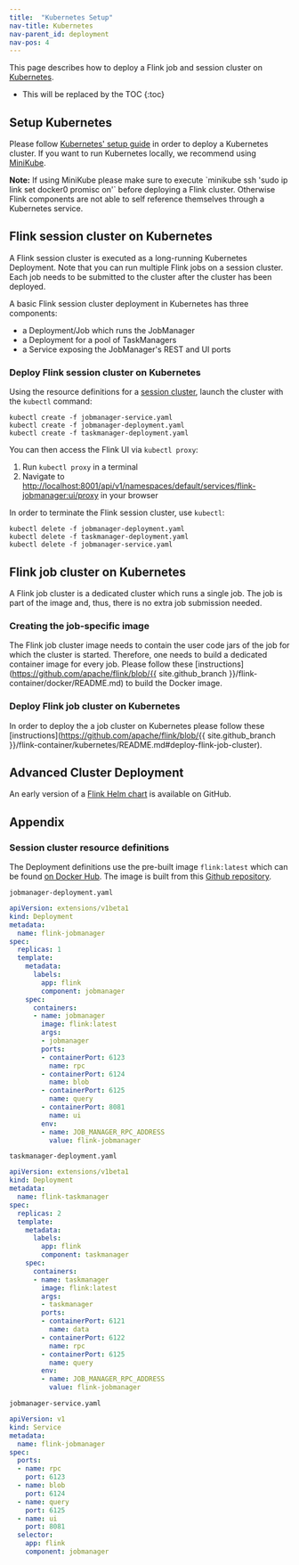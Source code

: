 ```yaml
---
title:  "Kubernetes Setup"
nav-title: Kubernetes
nav-parent_id: deployment
nav-pos: 4
---
```

<!--
Licensed to the Apache Software Foundation (ASF) under one
or more contributor license agreements.  See the NOTICE file
distributed with this work for additional information
regarding copyright ownership.  The ASF licenses this file
to you under the Apache License, Version 2.0 (the
"License"); you may not use this file except in compliance
with the License.  You may obtain a copy of the License at

  http://www.apache.org/licenses/LICENSE-2.0

Unless required by applicable law or agreed to in writing,
software distributed under the License is distributed on an
"AS IS" BASIS, WITHOUT WARRANTIES OR CONDITIONS OF ANY
KIND, either express or implied.  See the License for the
specific language governing permissions and limitations
under the License.
-->

This page describes how to deploy a Flink job and session cluster on [Kubernetes](https://kubernetes.io).

* This will be replaced by the TOC
{:toc}

## Setup Kubernetes

Please follow [Kubernetes' setup guide](https://kubernetes.io/docs/setup/) in order to deploy a Kubernetes cluster.
If you want to run Kubernetes locally, we recommend using [MiniKube](https://kubernetes.io/docs/setup/minikube/).

<div class="alert alert-info" markdown="span">
  <strong>Note:</strong> If using MiniKube please make sure to execute `minikube ssh 'sudo ip link set docker0 promisc on'` before deploying a Flink cluster. 
  Otherwise Flink components are not able to self reference themselves through a Kubernetes service. 
</div>

## Flink session cluster on Kubernetes

A Flink session cluster is executed as a long-running Kubernetes Deployment. 
Note that you can run multiple Flink jobs on a session cluster.
Each job needs to be submitted to the cluster after the cluster has been deployed.

A basic Flink session cluster deployment in Kubernetes has three components:

* a Deployment/Job which runs the JobManager
* a Deployment for a pool of TaskManagers
* a Service exposing the JobManager's REST and UI ports

### Deploy Flink session cluster on Kubernetes

Using the resource definitions for a [session cluster](#session-cluster-resource-definitions), launch the cluster with the `kubectl` command:

    kubectl create -f jobmanager-service.yaml
    kubectl create -f jobmanager-deployment.yaml
    kubectl create -f taskmanager-deployment.yaml

You can then access the Flink UI via `kubectl proxy`:

1. Run `kubectl proxy` in a terminal
2. Navigate to [http://localhost:8001/api/v1/namespaces/default/services/flink-jobmanager:ui/proxy](http://localhost:8001/api/v1/namespaces/default/services/flink-jobmanager:ui/proxy) in your browser

In order to terminate the Flink session cluster, use `kubectl`:

    kubectl delete -f jobmanager-deployment.yaml
    kubectl delete -f taskmanager-deployment.yaml
    kubectl delete -f jobmanager-service.yaml

## Flink job cluster on Kubernetes

A Flink job cluster is a dedicated cluster which runs a single job. 
The job is part of the image and, thus, there is no extra job submission needed. 

### Creating the job-specific image

The Flink job cluster image needs to contain the user code jars of the job for which the cluster is started.
Therefore, one needs to build a dedicated container image for every job.
Please follow these [instructions](https://github.com/apache/flink/blob/{{ site.github_branch }}/flink-container/docker/README.md) to build the Docker image.
    
### Deploy Flink job cluster on Kubernetes

In order to deploy the a job cluster on Kubernetes please follow these [instructions](https://github.com/apache/flink/blob/{{ site.github_branch }}/flink-container/kubernetes/README.md#deploy-flink-job-cluster).

## Advanced Cluster Deployment

An early version of a [Flink Helm chart](https://github.com/docker-flink/examples) is available on GitHub.

## Appendix

### Session cluster resource definitions

The Deployment definitions use the pre-built image `flink:latest` which can be found [on Docker Hub](https://hub.docker.com/r/_/flink/).
The image is built from this [Github repository](https://github.com/docker-flink/docker-flink).

`jobmanager-deployment.yaml`
```yaml
apiVersion: extensions/v1beta1
kind: Deployment
metadata:
  name: flink-jobmanager
spec:
  replicas: 1
  template:
    metadata:
      labels:
        app: flink
        component: jobmanager
    spec:
      containers:
      - name: jobmanager
        image: flink:latest
        args:
        - jobmanager
        ports:
        - containerPort: 6123
          name: rpc
        - containerPort: 6124
          name: blob
        - containerPort: 6125
          name: query
        - containerPort: 8081
          name: ui
        env:
        - name: JOB_MANAGER_RPC_ADDRESS
          value: flink-jobmanager
```

`taskmanager-deployment.yaml`
```yaml
apiVersion: extensions/v1beta1
kind: Deployment
metadata:
  name: flink-taskmanager
spec:
  replicas: 2
  template:
    metadata:
      labels:
        app: flink
        component: taskmanager
    spec:
      containers:
      - name: taskmanager
        image: flink:latest
        args:
        - taskmanager
        ports:
        - containerPort: 6121
          name: data
        - containerPort: 6122
          name: rpc
        - containerPort: 6125
          name: query
        env:
        - name: JOB_MANAGER_RPC_ADDRESS
          value: flink-jobmanager
```

`jobmanager-service.yaml`
```yaml
apiVersion: v1
kind: Service
metadata:
  name: flink-jobmanager
spec:
  ports:
  - name: rpc
    port: 6123
  - name: blob
    port: 6124
  - name: query
    port: 6125
  - name: ui
    port: 8081
  selector:
    app: flink
    component: jobmanager
```


